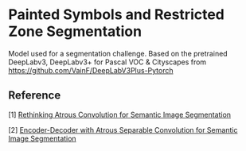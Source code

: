 # Painted Symbols and Restricted Zone Segmentation

Model used for a segmentation challenge.
Based on the pretrained DeepLabv3, DeepLabv3+ for Pascal VOC & Cityscapes from https://github.com/VainF/DeepLabV3Plus-Pytorch


## Reference

[1] [Rethinking Atrous Convolution for Semantic Image Segmentation](https://arxiv.org/abs/1706.05587)

[2] [Encoder-Decoder with Atrous Separable Convolution for Semantic Image Segmentation](https://arxiv.org/abs/1802.02611)
